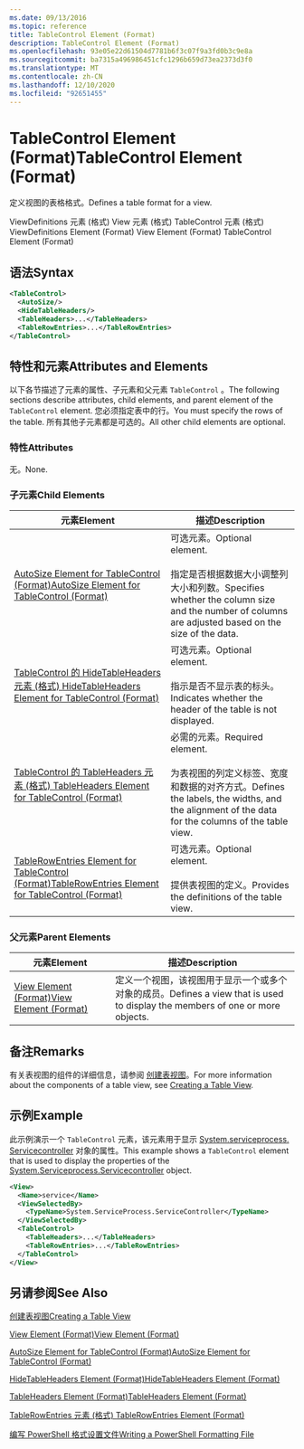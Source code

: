 ```yaml
---
ms.date: 09/13/2016
ms.topic: reference
title: TableControl Element (Format)
description: TableControl Element (Format)
ms.openlocfilehash: 93e05e22d61504d7781b6f3c07f9a3fd0b3c9e8a
ms.sourcegitcommit: ba7315a496986451cfc1296b659d73ea2373d3f0
ms.translationtype: MT
ms.contentlocale: zh-CN
ms.lasthandoff: 12/10/2020
ms.locfileid: "92651455"
---
```

# <a name="tablecontrol-element-format"></a><span data-ttu-id="3cbf2-103">TableControl Element (Format)</span><span class="sxs-lookup"><span data-stu-id="3cbf2-103">TableControl Element (Format)</span></span>

<span data-ttu-id="3cbf2-104">定义视图的表格格式。</span><span class="sxs-lookup"><span data-stu-id="3cbf2-104">Defines a table format for a view.</span></span>

<span data-ttu-id="3cbf2-105">ViewDefinitions 元素 (格式) View 元素 (格式) TableControl 元素 (格式) </span><span class="sxs-lookup"><span data-stu-id="3cbf2-105">ViewDefinitions Element (Format) View Element (Format) TableControl Element (Format)</span></span>

## <a name="syntax"></a><span data-ttu-id="3cbf2-106">语法</span><span class="sxs-lookup"><span data-stu-id="3cbf2-106">Syntax</span></span>

```xml
<TableControl>
  <AutoSize/>
  <HideTableHeaders/>
  <TableHeaders>...</TableHeaders>
  <TableRowEntries>...</TableRowEntries>
</TableControl>

```

## <a name="attributes-and-elements"></a><span data-ttu-id="3cbf2-107">特性和元素</span><span class="sxs-lookup"><span data-stu-id="3cbf2-107">Attributes and Elements</span></span>

<span data-ttu-id="3cbf2-108">以下各节描述了元素的属性、子元素和父元素 `TableControl` 。</span><span class="sxs-lookup"><span data-stu-id="3cbf2-108">The following sections describe attributes, child elements, and parent element of the `TableControl` element.</span></span> <span data-ttu-id="3cbf2-109">您必须指定表中的行。</span><span class="sxs-lookup"><span data-stu-id="3cbf2-109">You must specify the rows of the table.</span></span> <span data-ttu-id="3cbf2-110">所有其他子元素都是可选的。</span><span class="sxs-lookup"><span data-stu-id="3cbf2-110">All other child elements are optional.</span></span>

### <a name="attributes"></a><span data-ttu-id="3cbf2-111">特性</span><span class="sxs-lookup"><span data-stu-id="3cbf2-111">Attributes</span></span>

<span data-ttu-id="3cbf2-112">无。</span><span class="sxs-lookup"><span data-stu-id="3cbf2-112">None.</span></span>

### <a name="child-elements"></a><span data-ttu-id="3cbf2-113">子元素</span><span class="sxs-lookup"><span data-stu-id="3cbf2-113">Child Elements</span></span>

|<span data-ttu-id="3cbf2-114">元素</span><span class="sxs-lookup"><span data-stu-id="3cbf2-114">Element</span></span>|<span data-ttu-id="3cbf2-115">描述</span><span class="sxs-lookup"><span data-stu-id="3cbf2-115">Description</span></span>|
|-------------|-----------------|
|[<span data-ttu-id="3cbf2-116">AutoSize Element for TableControl (Format)</span><span class="sxs-lookup"><span data-stu-id="3cbf2-116">AutoSize Element for TableControl (Format)</span></span>](./autosize-element-for-tablecontrol-format.md)|<span data-ttu-id="3cbf2-117">可选元素。</span><span class="sxs-lookup"><span data-stu-id="3cbf2-117">Optional element.</span></span><br /><br /> <span data-ttu-id="3cbf2-118">指定是否根据数据大小调整列大小和列数。</span><span class="sxs-lookup"><span data-stu-id="3cbf2-118">Specifies whether the column size and the number of columns are adjusted based on the size of the data.</span></span>|
|[<span data-ttu-id="3cbf2-119">TableControl 的 HideTableHeaders 元素 (格式) </span><span class="sxs-lookup"><span data-stu-id="3cbf2-119">HideTableHeaders Element for TableControl (Format)</span></span>](./hidetableheaders-element-format.md)|<span data-ttu-id="3cbf2-120">可选元素。</span><span class="sxs-lookup"><span data-stu-id="3cbf2-120">Optional element.</span></span><br /><br /> <span data-ttu-id="3cbf2-121">指示是否不显示表的标头。</span><span class="sxs-lookup"><span data-stu-id="3cbf2-121">Indicates whether the header of the table is not displayed.</span></span>|
|[<span data-ttu-id="3cbf2-122">TableControl 的 TableHeaders 元素 (格式) </span><span class="sxs-lookup"><span data-stu-id="3cbf2-122">TableHeaders Element for TableControl (Format)</span></span>](./tableheaders-element-format.md)|<span data-ttu-id="3cbf2-123">必需的元素。</span><span class="sxs-lookup"><span data-stu-id="3cbf2-123">Required element.</span></span><br /><br /> <span data-ttu-id="3cbf2-124">为表视图的列定义标签、宽度和数据的对齐方式。</span><span class="sxs-lookup"><span data-stu-id="3cbf2-124">Defines the labels, the widths, and the alignment of the data for the columns of the table view.</span></span>|
|[<span data-ttu-id="3cbf2-125">TableRowEntries Element for TableControl (Format)</span><span class="sxs-lookup"><span data-stu-id="3cbf2-125">TableRowEntries Element for TableControl (Format)</span></span>](./tablerowentries-element-for-tablecontrol-format.md)|<span data-ttu-id="3cbf2-126">可选元素。</span><span class="sxs-lookup"><span data-stu-id="3cbf2-126">Optional element.</span></span><br /><br /> <span data-ttu-id="3cbf2-127">提供表视图的定义。</span><span class="sxs-lookup"><span data-stu-id="3cbf2-127">Provides the definitions of the table view.</span></span>|

### <a name="parent-elements"></a><span data-ttu-id="3cbf2-128">父元素</span><span class="sxs-lookup"><span data-stu-id="3cbf2-128">Parent Elements</span></span>

|<span data-ttu-id="3cbf2-129">元素</span><span class="sxs-lookup"><span data-stu-id="3cbf2-129">Element</span></span>|<span data-ttu-id="3cbf2-130">描述</span><span class="sxs-lookup"><span data-stu-id="3cbf2-130">Description</span></span>|
|-------------|-----------------|
|[<span data-ttu-id="3cbf2-131">View Element (Format)</span><span class="sxs-lookup"><span data-stu-id="3cbf2-131">View Element (Format)</span></span>](./view-element-format.md)|<span data-ttu-id="3cbf2-132">定义一个视图，该视图用于显示一个或多个对象的成员。</span><span class="sxs-lookup"><span data-stu-id="3cbf2-132">Defines a view that is used to display the members of one or more objects.</span></span>|

## <a name="remarks"></a><span data-ttu-id="3cbf2-133">备注</span><span class="sxs-lookup"><span data-stu-id="3cbf2-133">Remarks</span></span>

<span data-ttu-id="3cbf2-134">有关表视图的组件的详细信息，请参阅 [创建表视图](./creating-a-table-view.md)。</span><span class="sxs-lookup"><span data-stu-id="3cbf2-134">For more information about the components of a table view, see [Creating a Table View](./creating-a-table-view.md).</span></span>

## <a name="example"></a><span data-ttu-id="3cbf2-135">示例</span><span class="sxs-lookup"><span data-stu-id="3cbf2-135">Example</span></span>

<span data-ttu-id="3cbf2-136">此示例演示一个 `TableControl` 元素，该元素用于显示 [System.serviceprocess. Servicecontroller](/dotnet/api/System.ServiceProcess.ServiceController) 对象的属性。</span><span class="sxs-lookup"><span data-stu-id="3cbf2-136">This example shows a `TableControl` element that is used to display the properties of the [System.Serviceprocess.Servicecontroller](/dotnet/api/System.ServiceProcess.ServiceController) object.</span></span>

```xml
<View>
  <Name>service</Name>
  <ViewSelectedBy>
    <TypeName>System.ServiceProcess.ServiceController</TypeName>
  </ViewSelectedBy>
  <TableControl>
    <TableHeaders>...</TableHeaders>
    <TableRowEntries>...</TableRowEntries>
  </TableControl>
</View>

```

## <a name="see-also"></a><span data-ttu-id="3cbf2-137">另请参阅</span><span class="sxs-lookup"><span data-stu-id="3cbf2-137">See Also</span></span>

[<span data-ttu-id="3cbf2-138">创建表视图</span><span class="sxs-lookup"><span data-stu-id="3cbf2-138">Creating a Table View</span></span>](./creating-a-table-view.md)

[<span data-ttu-id="3cbf2-139">View Element (Format)</span><span class="sxs-lookup"><span data-stu-id="3cbf2-139">View Element (Format)</span></span>](./view-element-format.md)

[<span data-ttu-id="3cbf2-140">AutoSize Element for TableControl (Format)</span><span class="sxs-lookup"><span data-stu-id="3cbf2-140">AutoSize Element for TableControl (Format)</span></span>](./autosize-element-for-tablecontrol-format.md)

[<span data-ttu-id="3cbf2-141">HideTableHeaders Element (Format)</span><span class="sxs-lookup"><span data-stu-id="3cbf2-141">HideTableHeaders Element (Format)</span></span>](./hidetableheaders-element-format.md)

[<span data-ttu-id="3cbf2-142">TableHeaders Element (Format)</span><span class="sxs-lookup"><span data-stu-id="3cbf2-142">TableHeaders Element (Format)</span></span>](./tableheaders-element-format.md)

[<span data-ttu-id="3cbf2-143">TableRowEntries 元素 (格式) </span><span class="sxs-lookup"><span data-stu-id="3cbf2-143">TableRowEntries Element (Format)</span></span>](./tablerowentries-element-for-tablecontrol-format.md)

[<span data-ttu-id="3cbf2-144">编写 PowerShell 格式设置文件</span><span class="sxs-lookup"><span data-stu-id="3cbf2-144">Writing a PowerShell Formatting File</span></span>](./writing-a-powershell-formatting-file.md)
